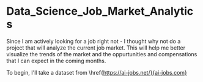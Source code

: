 # Data_Science_Job_Market_Analytics
Since I am actively looking for a job right not - I thought why not do a project that will analyze the current job market. This will help me better visualize the trends of the market and the oppurtunities and compensations that I can expect in the coming months.

To begin, I'll take a dataset from \href{https://ai-jobs.net/}{ai-jobs.com}
